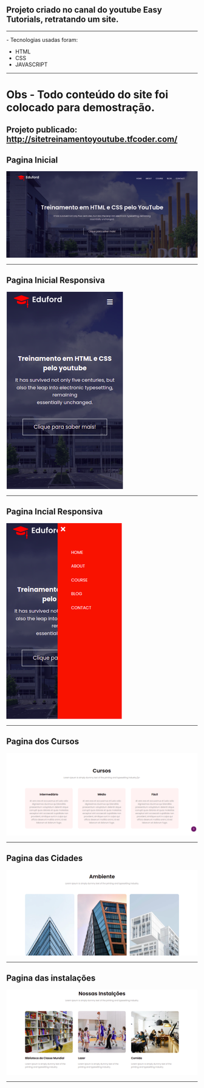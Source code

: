 ## Projeto criado no canal do youtube Easy Tutorials, retratando um site.
<hr>
- Tecnologias usadas foram:

   * HTML
   * CSS
   * JAVASCRIPT

<hr/>

# Obs - Todo conteúdo do site foi colocado para demostração.
## Projeto publicado: http://sitetreinamentoyoutube.tfcoder.com/

## <b>Pagina Inicial</b>

![Tela Principal](imageReadme/04.png)
<hr>

## <b>Pagina Inicial Responsiva</b>

![Tela Principal](imageReadme/01Responsive.png)

<hr>

## <b>Pagina Incial Responsiva</b>

![Tela Principal](imageReadme/02Responsive.png)
<hr>

## <b>Pagina dos Cursos</b>

![Tela Principal](imageReadme/05.png)
<hr>

## <b>Pagina das Cidades</b>

![Tela Principal](imageReadme/ambiente.png)
<hr>

## <b>Pagina das instalações</b>

![Tela Principal](imageReadme/instalacoes.png)
<hr>
